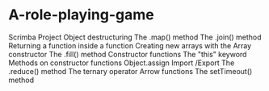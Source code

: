 # A-role-playing-game
Scrimba Project
Object destructuring
The .map() method
The .join() method
Returning a function inside a function
Creating new arrays with the Array constructor
The .fill() method
Constructor functions
The "this" keyword
Methods on constructor functions
Object.assign
Import /Export
The .reduce() method
The ternary operator
Arrow functions
The setTimeout() method

